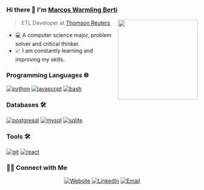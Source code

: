 ### Hi there 👋 I'm [Marcos Warmling Berti](https://marcoswarmling.net.br/)

<img align='right' src="https://media.giphy.com/media/M9gbBd9nbDrOTu1Mqx/giphy.gif" width="210">

> ETL Developer at [Thomson Reuters](https://www.thomsonreuters.com.br)

- 💻 A computer science major, problem solver and critical thinker.
- 📈 I am constantly learning and improving my skills.

### Programming Languages 🌐
<a href="https://github.com/marcoswb/"><img src="https://img.shields.io/badge/python-FFFF00.svg?style=for-the-badge&logo=python&logoColor=0768a8&labelColor=ffffff" alt="python"></a>
<a href="https://github.com/marcoswb/"><img src="https://img.shields.io/badge/JS-f5f542.svg?style=for-the-badge&logo=javascript&logoColor=f5f542&labelColor=ffffff" alt="javascript"></a>
<a href="https://github.com/marcoswb"><img src="https://img.shields.io/badge/BASH-4a5057.svg?style=for-the-badge&logo=gnu-bash&logoColor=4a5057&labelColor=ffffff" alt="bash"></a>

### Databases 🛠️

<a href="https://github.com/marcoswb"><img src="https://img.shields.io/badge/postgresql-6566ba.svg?style=for-the-badge&logo=postgresql&logoColor=6566ba&labelColor=ffffff" alt="postgresql"></a>
<a href="https://github.com/marcoswb"><img src="https://img.shields.io/badge/mysql-3aabe8.svg?style=for-the-badge&logo=mysql&logoColor=3aabe8&labelColor=ffffff" alt="mysql"></a>
<a href="https://github.com/marcoswb"><img src="https://img.shields.io/badge/sqlite-1daede.svg?style=for-the-badge&logo=sqlite&logoColor=1daede&labelColor=ffffff" alt="sqlite"></a>

### Tools 🛠️

<a href="https://github.com/marcoswb"><img src="https://img.shields.io/badge/git-F05032.svg?style=for-the-badge&logo=git&logoColor=F05032&labelColor=ffffff" alt="git"></a>
<a href="https://github.com/marcoswb"><img src="https://img.shields.io/badge/react-61DAFB.svg?style=for-the-badge&logo=react&logoColor=61DAFB&labelColor=ffffff" alt="react"></a>

<h3> 🤝🏻 Connect with Me </h3>

<p align="center">
<a href="https://marcoswarmling.net.br/" target="_blank"><img alt="Website" src="https://img.shields.io/badge/Website-marcoswarmling.net.br-blue?style=flat&logo=google-chrome"></a>
<a href="https://www.linkedin.com/in/marcos-warmling/" target="_blank"><img alt="LinkedIn" src="https://img.shields.io/badge/LinkedIn-@marcoswarmling-blue?style=flat&logo=linkedin"></a>
<a href="mailto:marcos_wb@outlook.com"><img alt="Email" src="https://img.shields.io/badge/Email-marcos_wb@outlook.com-blue?style=flat&logo=gmail"></a>
</p>
